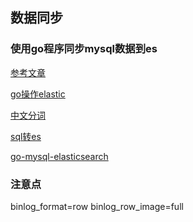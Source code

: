 ## 数据同步

### 使用go程序同步mysql数据到es

[参考文章](https://www.jianshu.com/p/96c7858b580f)

[go操作elastic](https://github.com/olivere/elastic)

[中文分词](https://github.com/medcl/elasticsearch-analysis-ik)

[sql转es](https://github.com/cch123/elasticsql)

[go-mysql-elasticsearch](https://github.com/siddontang/go-mysql-elasticsearch)

### 注意点

binlog_format=row 
binlog_row_image=full

